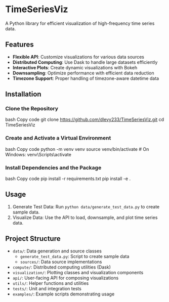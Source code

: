 # TimeSeriesViz

A Python library for efficient visualization of high-frequency time series data.

## Features

- **Flexible API**: Customize visualizations for various data sources
- **Distributed Computing**: Use Dask to handle large datasets efficiently
- **Interactive Plots**: Create dynamic visualizations with Bokeh
- **Downsampling**: Optimize performance with efficient data reduction
- **Timezone Support**: Proper handling of timezone-aware datetime data

## Installation

### Clone the Repository

bash
Copy code
git clone https://github.com/dlevy233/TimeSeriesViz.git
cd TimeSeriesViz
### Create and Activate a Virtual Environment

bash
Copy code
python -m venv venv
source venv/bin/activate  # On Windows: venv\Scripts\activate
### Install Dependencies and the Package

bash
Copy code
pip install -r requirements.txt
pip install -e .

## Usage

1. Generate Test Data: Run `python data/generate_test_data.py` to create sample data.
2. Visualize Data: Use the API to load, downsample, and plot time series data.

## Project Structure

- `data/`: Data generation and source classes
  - `generate_test_data.py`: Script to create sample data
  - `sources/`: Data source implementations
- `compute/`: Distributed computing utilities (Dask)
- `visualization/`: Plotting classes and visualization components
- `api/`: User-facing API for composing visualizations
- `utils/`: Helper functions and utilities
- `tests/`: Unit and integration tests
- `examples/`: Example scripts demonstrating usage
